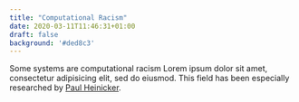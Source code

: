 ```yaml
---
title: "Computational Racism"
date: 2020-03-11T11:46:31+01:00
draft: false
background: '#ded8c3'
---
```


Some systems are computational racism Lorem ipsum dolor sit amet, consectetur adipisicing elit, sed do eiusmod.
This field has been especially researched by [Paul Heinicker](http://paul-heinicker.com).